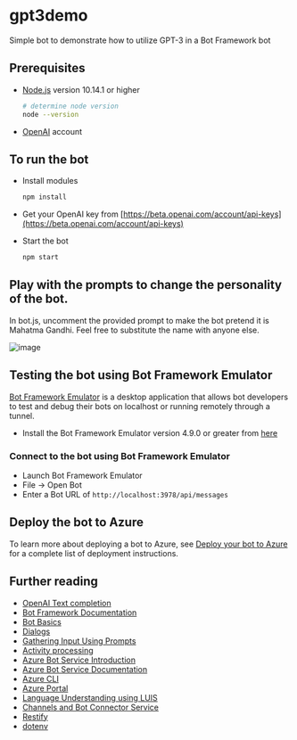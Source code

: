 # gpt3demo

Simple bot to demonstrate how to utilize GPT-3 in a Bot Framework bot

## Prerequisites

- [Node.js](https://nodejs.org) version 10.14.1 or higher

    ```bash
    # determine node version
    node --version
    ```

- [OpenAI](https://openai.com) account

## To run the bot

- Install modules

    ```bash
    npm install
    ```

- Get your OpenAI key from [https://beta.openai.com/account/api-keys](https://beta.openai.com/account/api-keys)


- Start the bot

    ```bash
    npm start
    ```

## Play with the prompts to change the personality of the bot.
In bot.js, uncomment the provided prompt to make the bot pretend it is Mahatma Gandhi. Feel free to substitute the name with anyone else.

![image](https://user-images.githubusercontent.com/4107912/207254953-825bd3c9-cb1b-41f9-b4b2-f99e71c912df.png)


## Testing the bot using Bot Framework Emulator

[Bot Framework Emulator](https://github.com/microsoft/botframework-emulator) is a desktop application that allows bot developers to test and debug their bots on localhost or running remotely through a tunnel.

- Install the Bot Framework Emulator version 4.9.0 or greater from [here](https://github.com/Microsoft/BotFramework-Emulator/releases)

### Connect to the bot using Bot Framework Emulator

- Launch Bot Framework Emulator
- File -> Open Bot
- Enter a Bot URL of `http://localhost:3978/api/messages`

## Deploy the bot to Azure

To learn more about deploying a bot to Azure, see [Deploy your bot to Azure](https://aka.ms/azuredeployment) for a complete list of deployment instructions.


## Further reading

- [OpenAI Text completion](https://beta.openai.com/docs/guides/completion)
- [Bot Framework Documentation](https://docs.botframework.com)
- [Bot Basics](https://docs.microsoft.com/azure/bot-service/bot-builder-basics?view=azure-bot-service-4.0)
- [Dialogs](https://docs.microsoft.com/en-us/azure/bot-service/bot-builder-concept-dialog?view=azure-bot-service-4.0)
- [Gathering Input Using Prompts](https://docs.microsoft.com/en-us/azure/bot-service/bot-builder-prompts?view=azure-bot-service-4.0)
- [Activity processing](https://docs.microsoft.com/en-us/azure/bot-service/bot-builder-concept-activity-processing?view=azure-bot-service-4.0)
- [Azure Bot Service Introduction](https://docs.microsoft.com/azure/bot-service/bot-service-overview-introduction?view=azure-bot-service-4.0)
- [Azure Bot Service Documentation](https://docs.microsoft.com/azure/bot-service/?view=azure-bot-service-4.0)
- [Azure CLI](https://docs.microsoft.com/cli/azure/?view=azure-cli-latest)
- [Azure Portal](https://portal.azure.com)
- [Language Understanding using LUIS](https://docs.microsoft.com/en-us/azure/cognitive-services/luis/)
- [Channels and Bot Connector Service](https://docs.microsoft.com/en-us/azure/bot-service/bot-concepts?view=azure-bot-service-4.0)
- [Restify](https://www.npmjs.com/package/restify)
- [dotenv](https://www.npmjs.com/package/dotenv)
